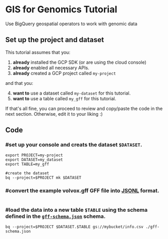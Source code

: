 # GIS for Genomics Tutorial
Use BigQuery geospatial operators to work with genomic data

## Set up the project and dataset

This tutorial assumes that you:

1. **already** installed the GCP SDK (or are using the cloud console)
2. **already** enabled all necessary APIs.
3. **already** created a GCP project called `my-project`

and that you:

4. **want to** use a dataset called `my-dataset` for this tutorial.
5. **want to** use a table called `my_gff` for this tutorial.

If that's all fine, you can proceed to review and copy/paste the code in the next section. Otherwise, edit it to your liking :)

## Code

### #set up your console and creats the dataset `$DATASET`.
```
export PROJECT=my-project
export DATASET=my_dataset
export TABLE=my_gff

#create the dataset
bq --project=$PROJECT mk $DATASET
```

### #convert the example volvox.gff GFF file into [JSONL](http://jsonlines.org/) format.
```
```

### #load the data into a new table `$TABLE` using the schema defined in the [`gff-schema.json`](gff-schema.json) schema.

```
bq --project=$PROJECT $DATASET.$TABLE gs://mybucket/info.csv ./gff-schema.json
```
